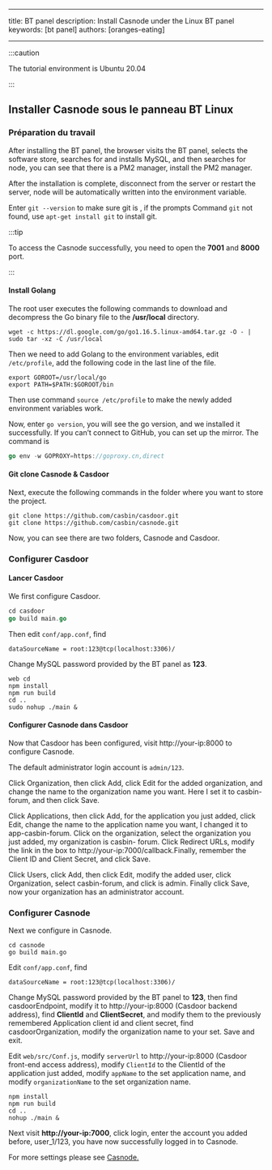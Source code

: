 - - -
title: BT panel description: Install Casnode under the Linux BT panel keywords: [bt panel] authors: [oranges-eating]
- - -

:::caution

The tutorial environment is Ubuntu 20.04

:::

## Installer Casnode sous le panneau BT Linux

### Préparation du travail
After installing the BT panel, the browser visits the BT panel, selects the software store, searches for and installs MySQL, and then searches for node, you can see that there is a PM2 manager, install the PM2 manager.

After the installation is complete, disconnect from the server or restart the server, node will be automatically written into the environment variable.

Enter `git --version` to make sure git is , if the prompts Command `git` not found, use `apt-get install git` to install git.

:::tip

To access the Casnode successfully, you need to open the **7001** and **8000** port.

:::

#### Install Golang

The root user executes the following commands to download and decompress the Go binary file to the **/usr/local** directory.
```shell
wget -c https://dl.google.com/go/go1.16.5.linux-amd64.tar.gz -O - | sudo tar -xz -C /usr/local
```
Then we need to add Golang to the environment variables, edit `/etc/profile`, add the following code in the last line of the file.

```shell
export GOROOT=/usr/local/go
export PATH=$PATH:$GOROOT/bin
```

Then use command `source /etc/profile` to make the newly added environment variables work.

Now, enter `go version`, you will see the go version, and we installed it successfully. If you can’t connect to GitHub, you can set up the mirror. The command is
```go
go env -w GOPROXY=https://goproxy.cn,direct
```
#### Git clone Casnode & Casdoor

Next, execute the following commands in the folder where you want to store the project.
```shell
git clone https://github.com/casbin/casdoor.git
git clone https://github.com/casbin/casnode.git
```
Now, you can see there are two folders, Casnode and Casdoor.

### Configurer Casdoor

#### Lancer Casdoor

We first configure Casdoor.
```go
cd casdoor
go build main.go
```
Then edit `conf/app.conf`, find
```
dataSourceName = root:123@tcp(localhost:3306)/
```

Change MySQL password provided by the BT panel as **123**.
```shell
web cd
npm install
npm run build
cd ..
sudo nohup ./main &
```
#### Configurer Casnode dans Casdoor

Now that Casdoor has been configured, visit http://your-ip:8000 to configure Casnode.

The default administrator login account is `admin/123`.

Click Organization, then click Add, click Edit for the added organization, and change the name to the organization name you want. Here I set it to casbin-forum, and then click Save.

Click Applications, then click Add, for the application you just added, click Edit, change the name to the application name you want, I changed it to app-casbin-forum. Click on the organization, select the organization you just added, my organization  is casbin- forum. Click Redirect URLs, modify the link in the box to http://your-ip:7000/callback.Finally, remember the Client ID and Client Secret, and click Save.

Click Users, click Add, then click Edit, modify the added user, click Organization, select casbin-forum, and click is admin. Finally click Save, now your organization has an administrator account.
<br/>

### Configurer Casnode

Next we configure in Casnode.

```shell
cd casnode
go build main.go
```

Edit `conf/app.conf`, find

```
dataSourceName = root:123@tcp(localhost:3306)/
```

Change MySQL password provided by the BT panel to **123**, then find casdoorEndpoint, modify it to http://your-ip:8000 (Casdoor backend address), find **ClientId** and **ClientSecret**, and modify them to the previously remembered Application client id and client secret, find casdoorOrganization, modify the organization name to your set. Save and exit.

Edit `web/src/Conf.js`, modify `serverUrl` to http://your-ip:8000 (Casdoor front-end access address), modify `ClientId` to the ClientId of the application just added, modify `appName` to the set application name, and modify `organizationName` to the set organization name.
```shell
npm install
npm run build
cd ..
nohup ./main &
```
Next visit **http://your-ip:7000**, click login, enter the account you added before, user_1/123, you have now successfully logged in to Casnode.

For more settings please see [Casnode.](https://casnode.org/docs)


